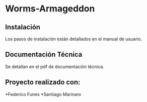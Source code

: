 # Worms-Armageddon

## Instalación
Los pasos de instalación están detallados en el manual de usuario.

## Documentación Técnica
Se detallan en el pdf de documentación técnica.

## Proyecto realizado con:
  *Federico Funes
  *Santiago Marinaro
